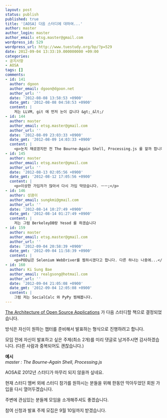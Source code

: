 ```yaml
---
layout: post
status: publish
published: true
title: '[AOSA] 다음 스터디에 대하여...'
author: master
author_login: master
author_email: etsg.master@gmail.com
wordpress_id: 529
wordpress_url: http://www.tuestudy.org/bp/?p=529
date: 2012-09-04 13:33:19.000000000 +09:00
categories:
- 공지사항
- AOSA
tags: []
comments:
- id: 141
  author: dgoon
  author_email: dgoon@dgoon.net
  author_url: ''
  date: '2012-08-08 13:58:53 +0900'
  date_gmt: '2012-08-08 04:58:53 +0900'
  content: |
    저는 LLVM, git 에 먼저 눈이 갑니다 &gt;_&lt;/
- id: 144
  author: master
  author_email: etsg.master@gmail.com
  author_url: ''
  date: '2012-08-09 23:03:33 +0900'
  date_gmt: '2012-08-09 14:03:33 +0900'
  content: |
    <p>눈치 채셨겠지만 전 The Bourne-Again Shell, Processing.js 를 할까 합니다. ㅎㅎ</p>
- id: 145
  author: master
  author_email: etsg.master@gmail.com
  author_url: ''
  date: '2012-08-13 02:05:56 +0900'
  date_gmt: '2012-08-12 17:05:56 +0900'
  content: |
    <p>이상한 가입자가 많아서 다시 가입 막았습니다. ㅡㅡ;</p>
- id: 146
  author: 성큼이
  author_email: sungkmi@gmail.com
  author_url: ''
  date: '2012-08-14 10:27:49 +0900'
  date_gmt: '2012-08-14 01:27:49 +0900'
  content: |
    저는 그럼 BerkeleyDB랑 Yesod 를 하겠습니다
- id: 159
  author: master
  author_email: etsg.master@gmail.com
  author_url: ''
  date: '2012-09-04 20:58:39 +0900'
  date_gmt: '2012-09-04 11:58:39 +0900'
  content: |
    <p>POD님은 Selenium WebDriver를 찜하시겠다고 합니다. 다른 하나는 나중에...</p>
- id: 160
  author: Ki Sung Bae
  author_email: realgsong@hotmail.com
  author_url: ''
  date: '2012-09-04 21:05:08 +0900'
  date_gmt: '2012-09-04 12:05:08 +0900'
  content: |
    그럼 저는 SocialCalc 와 PyPy 찜해봅니다.
---
```

<p><a href="http://www.aosabook.org/">The Architecture of Open Source Applications</a> 가 다음 스터디할 책으로 결정되었습니다.</p>

<p>방식은 자신이 원하는 챕터를 준비해서 발표하는 형식으로 진행하려고 합니다.</p>

<p>모임 전에 자신이 발표하고 싶은 주제(최소 2개)를 미리 댓글로 남겨주시면 감사하겠습니다. (다른 사람과 중복되어도 괜찮습니다.)</p>

<p><strong>예시</strong><br />
<em>master : The Bourne-Again Shell, Processing.js</em></p>

<p>AOSA로 2012년 스터디가 마무리 되지 않을까 싶네요.</p>

<p>현재 스터디 멤버 외에 스터디 참가를 원하시는 분들을 위해 한동안 막아두었던 회원 가입을 다시 열어두겠습니다.</p>

<p>주변에 관심있는 분들께 모임을 소개해주셔도 좋겠습니다.</p>

<p>참여 신청과 발표 주제 모집은 9월 10일까지 받겠습니다.</p>
